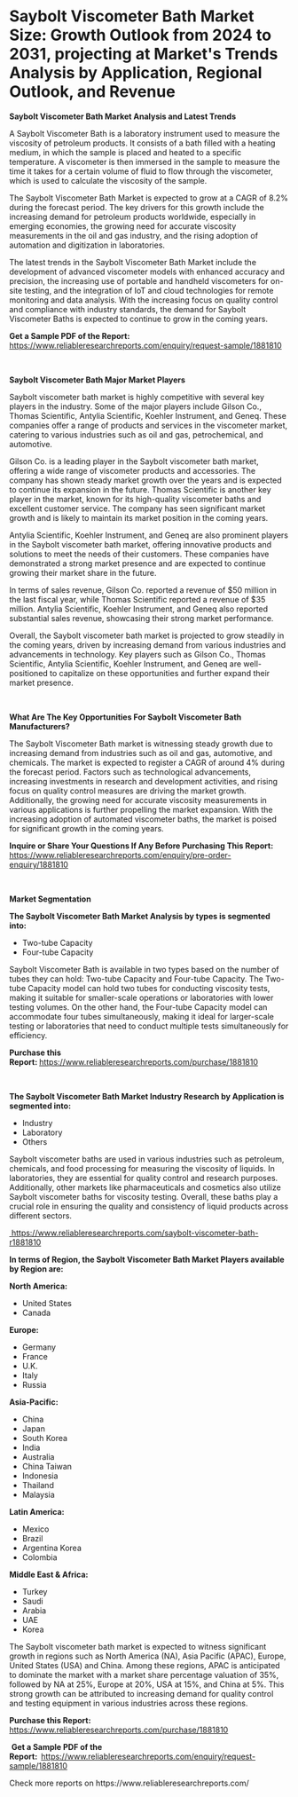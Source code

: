 <p><h1>Saybolt Viscometer Bath Market Size: Growth Outlook from 2024 to 2031, projecting at Market's Trends Analysis by Application, Regional Outlook, and Revenue</h1></p><p><strong>Saybolt Viscometer Bath Market Analysis and Latest Trends</strong></p>
<p><p>A Saybolt Viscometer Bath is a laboratory instrument used to measure the viscosity of petroleum products. It consists of a bath filled with a heating medium, in which the sample is placed and heated to a specific temperature. A viscometer is then immersed in the sample to measure the time it takes for a certain volume of fluid to flow through the viscometer, which is used to calculate the viscosity of the sample.</p><p>The Saybolt Viscometer Bath Market is expected to grow at a CAGR of 8.2% during the forecast period. The key drivers for this growth include the increasing demand for petroleum products worldwide, especially in emerging economies, the growing need for accurate viscosity measurements in the oil and gas industry, and the rising adoption of automation and digitization in laboratories.</p><p>The latest trends in the Saybolt Viscometer Bath Market include the development of advanced viscometer models with enhanced accuracy and precision, the increasing use of portable and handheld viscometers for on-site testing, and the integration of IoT and cloud technologies for remote monitoring and data analysis. With the increasing focus on quality control and compliance with industry standards, the demand for Saybolt Viscometer Baths is expected to continue to grow in the coming years.</p></p>
<p><strong>Get a Sample PDF of the Report:&nbsp;</strong> <a href="https://www.reliableresearchreports.com/enquiry/request-sample/1881810">https://www.reliableresearchreports.com/enquiry/request-sample/1881810</a></p>
<p>&nbsp;</p>
<p><strong>Saybolt Viscometer Bath Major Market Players</strong></p>
<p><p>Saybolt viscometer bath market is highly competitive with several key players in the industry. Some of the major players include Gilson Co., Thomas Scientific, Antylia Scientific, Koehler Instrument, and Geneq. These companies offer a range of products and services in the viscometer market, catering to various industries such as oil and gas, petrochemical, and automotive.</p><p>Gilson Co. is a leading player in the Saybolt viscometer bath market, offering a wide range of viscometer products and accessories. The company has shown steady market growth over the years and is expected to continue its expansion in the future. Thomas Scientific is another key player in the market, known for its high-quality viscometer baths and excellent customer service. The company has seen significant market growth and is likely to maintain its market position in the coming years.</p><p>Antylia Scientific, Koehler Instrument, and Geneq are also prominent players in the Saybolt viscometer bath market, offering innovative products and solutions to meet the needs of their customers. These companies have demonstrated a strong market presence and are expected to continue growing their market share in the future.</p><p>In terms of sales revenue, Gilson Co. reported a revenue of $50 million in the last fiscal year, while Thomas Scientific reported a revenue of $35 million. Antylia Scientific, Koehler Instrument, and Geneq also reported substantial sales revenue, showcasing their strong market performance.</p><p>Overall, the Saybolt viscometer bath market is projected to grow steadily in the coming years, driven by increasing demand from various industries and advancements in technology. Key players such as Gilson Co., Thomas Scientific, Antylia Scientific, Koehler Instrument, and Geneq are well-positioned to capitalize on these opportunities and further expand their market presence.</p></p>
<p>&nbsp;</p>
<p><strong>What Are The Key Opportunities For Saybolt Viscometer Bath Manufacturers?</strong></p>
<p><p>The Saybolt Viscometer Bath market is witnessing steady growth due to increasing demand from industries such as oil and gas, automotive, and chemicals. The market is expected to register a CAGR of around 4% during the forecast period. Factors such as technological advancements, increasing investments in research and development activities, and rising focus on quality control measures are driving the market growth. Additionally, the growing need for accurate viscosity measurements in various applications is further propelling the market expansion. With the increasing adoption of automated viscometer baths, the market is poised for significant growth in the coming years.</p></p>
<p><strong>Inquire or Share Your Questions If Any Before Purchasing This Report:</strong> <a href="https://www.reliableresearchreports.com/enquiry/pre-order-enquiry/1881810">https://www.reliableresearchreports.com/enquiry/pre-order-enquiry/1881810</a></p>
<p>&nbsp;</p>
<p><strong>Market Segmentation</strong></p>
<p><strong>The Saybolt Viscometer Bath Market Analysis by types is segmented into:</strong></p>
<p><ul><li>Two-tube Capacity</li><li>Four-tube Capacity</li></ul></p>
<p><p>Saybolt Viscometer Bath is available in two types based on the number of tubes they can hold: Two-tube Capacity and Four-tube Capacity. The Two-tube Capacity model can hold two tubes for conducting viscosity tests, making it suitable for smaller-scale operations or laboratories with lower testing volumes. On the other hand, the Four-tube Capacity model can accommodate four tubes simultaneously, making it ideal for larger-scale testing or laboratories that need to conduct multiple tests simultaneously for efficiency.</p></p>
<p><strong>Purchase this Report:&nbsp;</strong><a href="https://www.reliableresearchreports.com/purchase/1881810">https://www.reliableresearchreports.com/purchase/1881810</a></p>
<p>&nbsp;</p>
<p><strong>The Saybolt Viscometer Bath Market Industry Research by Application is segmented into:</strong></p>
<p><ul><li>Industry</li><li>Laboratory</li><li>Others</li></ul></p>
<p><p>Saybolt viscometer baths are used in various industries such as petroleum, chemicals, and food processing for measuring the viscosity of liquids. In laboratories, they are essential for quality control and research purposes. Additionally, other markets like pharmaceuticals and cosmetics also utilize Saybolt viscometer baths for viscosity testing. Overall, these baths play a crucial role in ensuring the quality and consistency of liquid products across different sectors.</p></p>
<p><a href="https://www.reliableresearchreports.com/saybolt-viscometer-bath-r1881810">&nbsp;https://www.reliableresearchreports.com/saybolt-viscometer-bath-r1881810</a></p>
<p><strong>In terms of Region, the Saybolt Viscometer Bath Market Players available by Region are:</strong></p>
<p>
    <p> <strong> North America: </strong>
        <ul>
            <li>United States</li>
            <li>Canada</li>
        </ul>
        </p> 
    <p> <strong> Europe: </strong>
        <ul>
            <li>Germany</li>
            <li>France</li>
            <li>U.K.</li>
            <li>Italy</li>
            <li>Russia</li>
        </ul>
        </p> 
    <p> <strong> Asia-Pacific: </strong>
        <ul>
            <li>China</li>
            <li>Japan</li>
            <li>South Korea</li>
            <li>India</li>
            <li>Australia</li>
            <li>China Taiwan</li>
            <li>Indonesia</li>
            <li>Thailand</li>
            <li>Malaysia</li>
        </ul>
        </p> 
    <p> <strong> Latin America: </strong>
        <ul>
            <li>Mexico</li>
            <li>Brazil</li>
            <li>Argentina Korea</li>
            <li>Colombia</li>
        </ul>
        </p> 
    <p> <strong> Middle East & Africa: </strong>
        <ul>
            <li>Turkey</li>
            <li>Saudi</li>
            <li>Arabia</li>
            <li>UAE</li>
            <li>Korea</li>
        </ul>
    </p>
    </p>
<p><p>The Saybolt viscometer bath market is expected to witness significant growth in regions such as North America (NA), Asia Pacific (APAC), Europe, United States (USA) and China. Among these regions, APAC is anticipated to dominate the market with a market share percentage valuation of 35%, followed by NA at 25%, Europe at 20%, USA at 15%, and China at 5%. This strong growth can be attributed to increasing demand for quality control and testing equipment in various industries across these regions.</p></p>
<p><strong>Purchase this Report: </strong><a href="https://www.reliableresearchreports.com/purchase/1881810">https://www.reliableresearchreports.com/purchase/1881810</a></p>
<p>&nbsp;<strong>Get a Sample PDF of the Report:&nbsp;&nbsp;</strong><a href="https://www.reliableresearchreports.com/enquiry/request-sample/1881810">https://www.reliableresearchreports.com/enquiry/request-sample/1881810</a></p>
<p><strong></strong></p>
<p>Check more reports on https://www.reliableresearchreports.com/</p>